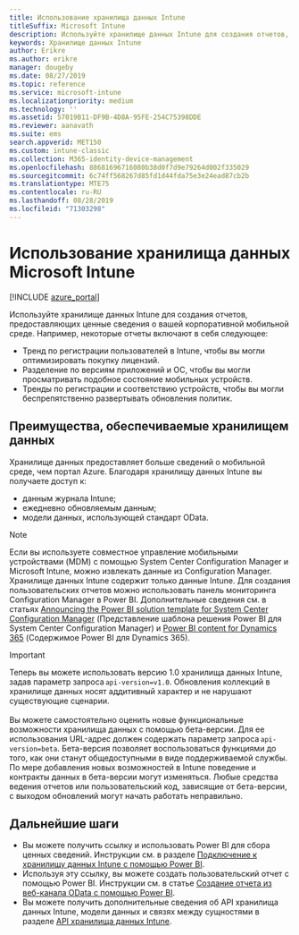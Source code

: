 ```yaml
---
title: Использование хранилища данных Intune
titleSuffix: Microsoft Intune
description: Используйте хранилище данных Intune для создания отчетов, предоставляющих ценные сведения о вашей корпоративной мобильной среде.
keywords: Хранилище данных Intune
author: Erikre
ms.author: erikre
manager: dougeby
ms.date: 08/27/2019
ms.topic: reference
ms.service: microsoft-intune
ms.localizationpriority: medium
ms.technology: ''
ms.assetid: 57019B11-DF9B-4D8A-95FE-254C75398DDE
ms.reviewer: aanavath
ms.suite: ems
search.appverid: MET150
ms.custom: intune-classic
ms.collection: M365-identity-device-management
ms.openlocfilehash: 88681696716080b38d0f7d9e79264d002f335029
ms.sourcegitcommit: 6c74ff568267d85fd1d44fda75e3e24ead87cb2b
ms.translationtype: MTE75
ms.contentlocale: ru-RU
ms.lasthandoff: 08/28/2019
ms.locfileid: "71303298"
---
```

# <a name="use-the-microsoft-intune-data-warehouse"></a>Использование хранилища данных Microsoft Intune

[!INCLUDE [azure_portal](./includes/azure_portal.md)]

Используйте хранилище данных Intune для создания отчетов, предоставляющих ценные сведения о вашей корпоративной мобильной среде. Например, некоторые отчеты включают в себя следующее:
- Тренд по регистрации пользователей в Intune, чтобы вы могли оптимизировать покупку лицензий.
- Разделение по версиям приложений и ОС, чтобы вы могли просматривать подобное состояние мобильных устройств.
- Тренды по регистрации и соответствию устройств, чтобы вы могли беспрепятственно развертывать обновления политик.

## <a name="data-warehouse-benefits"></a>Преимущества, обеспечиваемые хранилищем данных

Хранилище данных предоставляет больше сведений о мобильной среде, чем портал Azure. Благодаря хранилищу данных Intune вы получаете доступ к:

- данным журнала Intune;
- ежедневно обновляемым данным;
- модели данных, использующей стандарт OData.

> [!Note]
> Если вы используете совместное управление мобильными устройствами (MDM) с помощью System Center Configuration Manager и Microsoft Intune, можно извлекать данные из Configuration Manager. Хранилище данных Intune содержит только данные Intune. Для создания пользовательских отчетов можно использовать панель мониторинга Configuration Manager в Power BI. Дополнительные сведения см. в статьях [Announcing the Power BI solution template for System Center Configuration Manager]( https://powerbi.microsoft.com/blog/sccm-solution-template) (Представление шаблона решения Power BI для System Center Configuration Manager) и [Power BI content for Dynamics 365](https://docs.microsoft.com/dynamics365/unified-operations/dev-itpro/analytics/power-bi-home-page) (Содержимое Power BI для Dynamics 365).

> [!Important]  
> Теперь вы можете использовать версию 1.0 хранилища данных Intune, задав параметр запроса `api-version=v1.0`. Обновления коллекций в хранилище данных носят аддитивный характер и не нарушают существующие сценарии.<br><br>
> Вы можете самостоятельно оценить новые функциональные возможности хранилища данных с помощью бета-версии. Для ее использования URL-адрес должен содержать параметр запроса `api-version=beta`. Бета-версия позволяет воспользоваться функциями до того, как они станут общедоступными в виде поддерживаемой службы. По мере добавления новых возможностей в Intune поведение и контракты данных в бета-версии могут изменяться. Любые средства ведения отчетов или пользовательский код, зависящие от бета-версии, с выходом обновлений могут начать работать неправильно.

## <a name="next-steps"></a>Дальнейшие шаги

- Вы можете получить ссылку и использовать Power BI для сбора ценных сведений. Инструкции см. в разделе [Подключение к хранилищу данных Intune с помощью Power BI](reports-proc-get-a-link-powerbi.md).
- Используя эту ссылку, вы можете создать пользовательский отчет с помощью Power BI. Инструкции см. в статье [Создание отчета из веб-канала OData с помощью Power BI](reports-proc-create-with-odata.md).
- Вы можете получить дополнительные сведения об API хранилища данных Intune, модели данных и связях между сущностями<!-- , and an example of creating a custom client to retrieve data,--> в разделе [API хранилища данных Intune](reports-nav-intune-data-warehouse.md).
